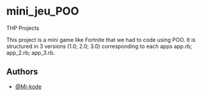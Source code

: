 # mini_jeu_POO
THP Projects

This project is a mini game like Fortnite that we had to code using POO.
It is structured in 3 versions (1.0; 2.0; 3.0) corresponding to each apps app.rb; app_2.rb; app_3.rb.
## Authors

- [@Mi-kode](https://github.com/Mi-kode)
